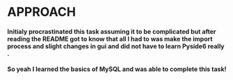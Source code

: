# APPROACH
#### Initialy procrastinated this task assuming it to be complicated but after reading the README got to know that all I had to was make the import process and slight changes in gui and did not have to learn Pyside6 really  .

#### So yeah I learned the basics of MySQL and was able to complete this task!
